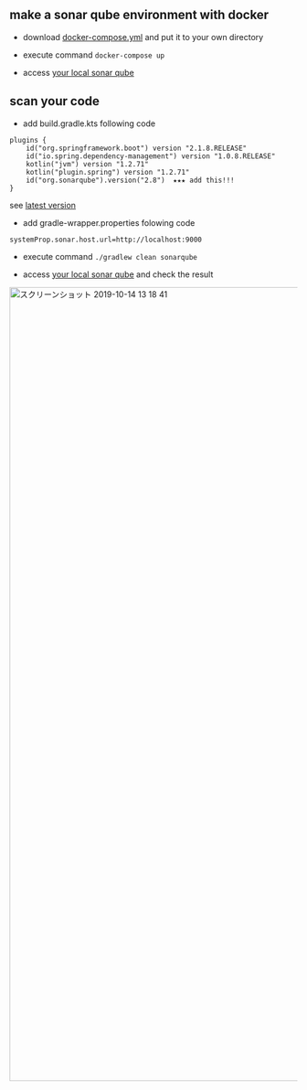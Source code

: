 ## make a sonar qube environment with docker
* download [docker-compose.yml](https://github.com/kazumaz/sonar-qube/blob/master/docker-compose.yml) and put it to your own directory

* execute command `docker-compose up`

* access [your local sonar qube](http://localhost:9000/) 

## scan your code
* add build.gradle.kts following code

```
plugins {
	id("org.springframework.boot") version "2.1.8.RELEASE"
	id("io.spring.dependency-management") version "1.0.8.RELEASE"
	kotlin("jvm") version "1.2.71"
	kotlin("plugin.spring") version "1.2.71"
	id("org.sonarqube").version("2.8")  ★★★ add this!!!
}
```
see [latest version](https://plugins.gradle.org/plugin/org.sonarqube)

* add gradle-wrapper.properties  folowing code
```
systemProp.sonar.host.url=http://localhost:9000
```
* execute command `./gradlew clean sonarqube`

* access [your local sonar qube](http://localhost:9000/) and check the result
 
<img width="1389" alt="スクリーンショット 2019-10-14 13 18 41" src="https://user-images.githubusercontent.com/17084684/66729274-4bb93200-ee85-11e9-8b61-85b9db46aec9.png">
